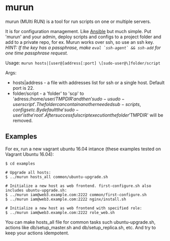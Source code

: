 # murun
murun (MUlti RUN) is a tool for run scripts on one or multiple servers.

It is for configuration management. Like [Ansible](https://www.ansible.com/) but much simple.
Put 'murun' and your admin, deploy scripts and configs to a project folder and add to a private repo, for ex.
Murun works over ssh, so use an ssh key. _HINT: If the key has a passphrase, make ``eval `ssh-agent` && ssh-add`` for one time passphrase request._

Usage: `murun hosts|[user@]address[:port] \[sudo-user@\]folder/script`

Args:

- hosts|address - a file with addresses list for ssh or a single host. Default port is 22.
- folder/script - a 'folder' to 'scp' to 'adress:/home/user/$TMPDIR' and then 'sudo -u sudo-user script'. The folder can contain another needed sub-scripts, configs etc. By default the 'sudo-user' is the 'root'. After successful script execution the folder '$TMPDIR' will be removed.


## Examples

For ex, run a new vagrant ubuntu 16.04 intance (these examples tested on Vagrant Ubuntu 16.04):

```
$ cd examples

# Upgrade all hosts:
$ ../murun hosts_all common/ubuntu-upgrade.sh

# Initialize a new host as web frontend. first-configure.sh also includes ubuntu-upgrade.sh:
$ ../murun iam@web3.example.com:2222 common/first-configure.sh
$ ../murun iam@web3.example.com:2222 nginx/install.sh

# Initialize a new host as web frontend with specified role:
$ ../murun iam@web3.example.com:2222 role_web.sh
```

You can make hosts_all file for common tasks such ubuntu-upgrade.sh, actions like db/setup_master.sh and db/setup_replica.sh, etc.
And try to keep your actions idempotent. 

